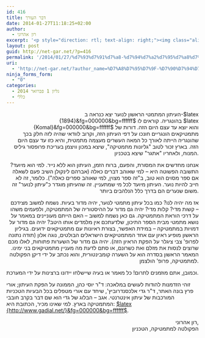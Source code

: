 ```yaml
---
id: 416
title: דבר העורך
date: 2014-01-27T11:18:25+02:00
author:
  - רון אהרוני
excerpt: '<p style="direction: rtl; text-align: right;"><img class="alignright" alt="רון אהרוני,הפקולטה למתמטיקה, הטכניון" src="http://net-gar.net/wp-content/uploads/2014/01/orech.jpg" width="81" height="81" />העיתון המתמטי הראשון לנוער יצא כנראה ב-1894 בהונגריה. קוראים לו Komal והוא יוצא עד עצם היום הזה. דורות של מתמטיקאים הונגריים חונכו על דפי העיתון הזה, וקרוב לוודאי שהיה לזה חלק בכך שהונגריה הייתה לאורך כל המאה העשרים מעצמה מתמטית</p>'
layout: post
guid: http://net-gar.net/?p=416
permalink: '/2014/01/27/%d7%93%d7%91%d7%a8-%d7%94%d7%a2%d7%95%d7%a8%d7%9a/'
uri:
  - 'http://net-gar.net/?author_name=%D7%A8%D7%95%D7%9F-%D7%90%D7%94%D7%A8%D7%95%D7%A0%D7%99'
ninja_forms_form:
  - "0"
categories:
  - גליון 1 פברואר 2014
  - כללי
---
```

<p style="text-align: right;">
  העיתון המתמטי הראשון לנוער יצא כנראה ב-$latex {1894}&fg=000000&bg=ffffff$ בהונגריה. קוראים לו $latex {Komal}&fg=000000&bg=ffffff$ והוא יוצא עד עצם היום הזה. דורות של מתמטיקאים הונגריים חונכו על דפי העיתון הזה, וקרוב לוודאי שהיה לזה חלק בכך שהונגריה הייתה לאורך כל המאה העשרים מעצמה מתמטית, והיא כזו עד עצם היום הזה. בארץ זכור לטוב "גליונות מתמטיקה", שיצא במכון וויצמן בעריכת פרופסור גיליס המנוח, ולאחריו "אתגר" שיצא בטכניון.
</p>

<p style="text-align: right;">
  אנחנו מחדשים את המסורת, והפעם, ברוח הזמן, העיתון הוא ללא נייר. למי הוא מיועד? התשובה הפשוטה היא &#8211; למי שאוהב דברים כאלה (אברהם לינקולן השיב פעם לשאלה אם ספר מסוים הוא טוב, ב"זה ספר מצוין, למי שאוהב ספרים כאלה"). כלומר, זה לא חייב להיות נוער. העיתון מיועד לכל מי שמתעניין. זה שהעיתון מוגדר כ"עיתון לנוער" זה משום שנערים הם בדרך כלל הנלהבים ביותר.
</p>

<p style="text-align: right;">
  אז מה יהיה לנו? כמו בכל עיתון מתמטי לנוער, יהיה מדור בעיות. נשמח למשוב מצידכם &#8211; קשות מדי? קלות מדי? יהיה גם מדור על ההיסטוריה של המתמטיקה, ולפעמים משהו על דרכי הוראת המתמטיקה. גם כאן נשמח למשוב &#8211; האם הייתם מעוניינים במאמר על נושא מתמטי מבית הספר התיכון, שלדעתכם אין מלמדים אותו היטב? יהיה גם מדור על דמויות במתמטיקה &#8211; במידת האפשר, בצורת ראיונות עם מתמטיקאים ידועים. בגיליון הראשון מופיע ראיון עם אחד המתמטיקאים הישראלים הבולטים, נוגה אלון (תודה נתונה לפרופ' צבי ציגלר על הפקת הראיון הזה). יהיה גם מדור של השערות פתוחות, לאלו מכם שרוצים לנסות את מזלם ואת כשרונם, או סתם לדעת מה מעניין מתמטיקאים בני ימינו. המאמר הראשון בסדרה הוא על השערה קומבינטורית, והוא נכתב על ידי דיקן הפקולטה למתמטיקה, פרופ' הולצמן.
</p>

וכמובן, אתם מוזמנים לתרום! כל מאמר או בעיה שיישלחו יידונו ברצינות על ידי המערכת.

זוהי הזדמנות להודות לעושים במלאכה: ד"ר יוסי כהן, הממונה על הפקת העיתון; אורי פרץ בונה האתר, ד"ר גדי אלכסנדרוביץ', שיחד עם אורי מטפלים בכל הבעיות הטכניות המורכבות של עיתון אינטרנטי. אגב &#8211; הבלוג של גדי הוא שם דבר בקרב חובבי המתמטיקה בארץ. למי שאינו מכיר, הכתובת היא: <a href="http://www.gadial.net/" target="_blank" rel="noopener noreferrer">$latex {http://www.gadial.net/}&fg=000000&bg=ffffff$</a>.

<p style="text-align: right;">
  רון אהרוני,<br /> הפקולטה למתמטיקה, הטכניון
</p>